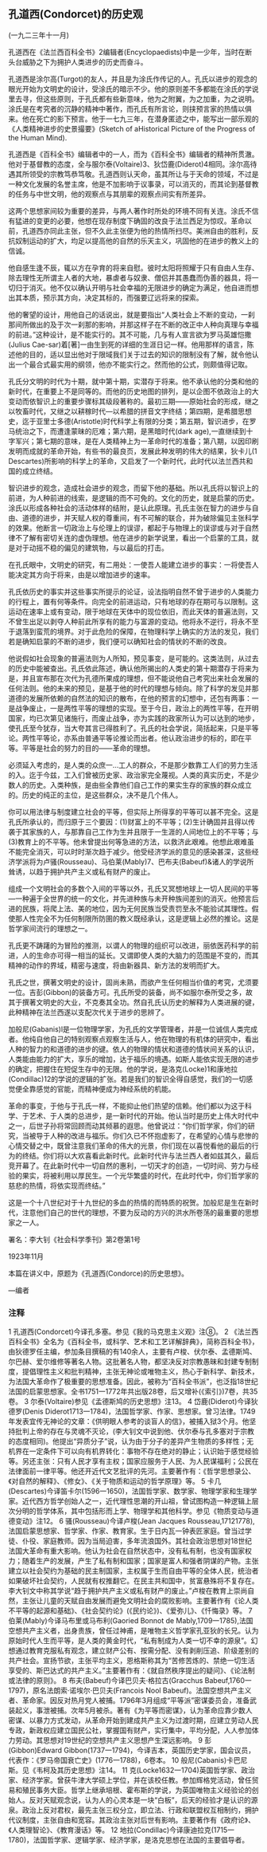 ## 孔道西(Condorcet)的历史观

 

(一九二三年十一月)

 

孔道西在《法兰西百科全书》2编辑者(Encyclopaedists)中是一少年，当时在断头台威胁之下为拥护人类进步的历史而奋斗。

孔道西是涂尔高(Turgot)的友人，并且是为涂氏作传记的人。孔氏以进步的观念的眼光开始为文明史的设计，受涂氏的暗示不少。他的原则差不多都能在涂氏的学说里去寻，但这些原则，于孔氏都有些新意味，他为之附翼，为之加重，为之说明。涂氏是在考究者的沉静的精神中著作，而孔氏有所言论，则挟预言家的热情以俱来。他在死亡的影下预言。他于一七九三年，在潜身匿迹之中，能写出一部乐观的《人类精神进步的史景撮要》(Sketch of aHistorical Picture of the Progress of the Human Mind).

孔道西是《百科全书》编辑者中的一人，而为《百科全书》编辑者的精神所贯澈。他对于基督教的态度，全与服尔泰(Voltaire)3、狄岱鹿(Diderot)4相同。涂尔高待遇其所领受的宗教笃恭笃敬。孔道西则认天命，虽其所让与于天命的领域，不过是一种文化发展的名誉主席，他是不加影响于议事录，可以消灭的，而其论到基督教的任务与中世文明，他的观察点与其朋辈的观察点间实有所差异。

这两个思想家间较为重要的差异，与两人著作时所处的环境不同有关连。涂氏不信有猛进的变更的必要，他想在现存制度下确固的改良于法兰西足为惊叹。革命以前，孔道西亦同此主张，但不久此主张便为他的热情所扫尽。美洲自由的胜利，反抗奴制运动的扩大，均足以提高他的自然的乐天主义，巩固他的在进步的教义上的信诚。

他自感生逢不辰，辄以方在孕育的将来自慰。彼时太阳将照耀于只有自由人生存、除去理性无所谓主人者的大地，暴虐者与奴隶、僧侣并其愚蠢而伪善的器具，将一切归于消灭。他不仅以确认开明与社会幸福的无限进步的确定为满足，他自进而想出其本质，预示其方向，决定其标的，而强要辽远将来的探索。

他的奢望的设计，用他自己的话说出，就是要指出“人类社会上不断的变动，一刹那间所做出的及于次一刹那的影响，并那这样子在不断的改正中人种向真理与幸福的前进。”这种设计，是不能实行的。其不可能，几与有人宣言欲为罗马英雄恺撒(Julius Cae-sar)着[著]一由生到死的详细的生涯日记一样。他用那样的语言，陈述他的目的，适以显出他对于限域我们关于过去的知识的限制没有了解，就令他认出一个最合式最实用的纲领，他亦不能实行之。然而他的公式，则颇值得记取。

孔氏分文明的时代为十期，就中第十期，实潜存于将来。他不承认他的分类和他的新时代，在重要上不是同等的。而他的历史地图的排列，是以企图不依政治上的大变动而依智识上的重要步骤标其级段著称的。最初三期——原始社会的形成，继之以牧畜时代，又继之以耕稼时代—以希腊的拼音文字终结；第四期，是希腊思想史，迄于亚里士多德(Aristotle)时代科学上有限的分类；第五期，智识进步，在罗马统治之下，而遭逢蒙昧的厄难；第六期，是黑暗时代(dark age),一直继续到十字军兴；第七期的意味，是在人类精神上为一革命时代的准备；第八期，以因印刷发明而成就的革命开始，有些书的最良页，发展此种发明的伟大的结果，狄卡儿(1 Descartes)所影响的科学上的革命，又启发了一个新时代，此时代以法兰西共和国的成立终结。

智识进步的观念，造成社会进步的观念，而留下他的基础。所以孔氏将以智识上的前进，为人种前进的线索，是逻辑的而不可免的。文化的历史，就是启蒙的历史。涂氏以形成各种社会的活动体样的结附，是认此原理。孔氏主张在智力的进步与自由、道德的进步，并天赋人权的尊重间，有不可解的联合，并为破除偏见主张科学的效果。他断言一切政治上与伦理上的误谬，都起于与物理上的误谬或与对于自然律不了解有密切关连的虚伪理想。他在进步的新学说里，看出一个启蒙的工具，就是对于动摇不稳的偏见的建筑物，与以最后的打击。

在孔氏眼中，文明史的研究，有二用处：一使吾人能建立进步的事实：一将使吾人能决定其方向于将来，由是以增加进步的速率。

孔氏依历史的事实并这些事实所提示的论证，设法指明自然不曾于进步的人类能力的行程上，置有何等条件。向完全的前进运动，只有地球的存在期可与以限制。这运动在速率上或有变动，限于地球在天体中的现位依旧，而此天体的普遍法则，又不曾生出足以剥夺人种前此所享有的能力与富源的变动。他将永不逆行，将永不至于退落到蛮荒的境界。对于此危险的保障，在物理科学上确实的方法的发见，我们若是确知启蒙的不断的进步，我们便可以确知社会的情状的不断的改良。

他说假如社会现象的普遍法则为人所知，预见事变，是可能的。这类法则，从过去的历史中能被查出。孔氏依此陈述，确认他所揭出的人类史的第十期潜存于将来为是，并且宣布那在次代为孔德所果成的理想，但不能说他自己考究出来社会发展的任何法则。他的未来的预见，是基于他的时代的理想与倾向。除了科学的发见并那道德的发展所依赖的自然法的知识的散布，在他的预言的幻想中，还包有两事：一是战争废止，一是两性平等的理想的实现。至于今日，政治上的两性平等，在开明国家，均已次第见诸施行，而废止战争，亦为实践的政家所认为可以达到的地步，使孔氏至今犹存，当大夸其言已得胜利了。孔氏的社会学说，简括起来，只是平等论。两性平等论，亦系由普通平等论推论而出者。他认政治进步的标的，即在平等。平等是社会的努力的目的——革命的理想。

必须延入考虑的，是人类的众庶一…工人的群众，不是那少数靠工人们的劳力生活的入。迄于今兹，工入们曾被历史家、政治家完全蔑视。人类的真实历史，不是少数人的历史。入类种族，是由些全靠他们自己工作的果实生存的家族的群众成立的。历史的纯正的主位，是这些群众，决不是几个伟人。

你可以用法律与制度建立社会的平等，但实际上所得享的平等可以甚不完全。这是孔氏所承认的，而归原于三个要因：(1)财富上的不平等；(2)生计确固并且得以传袭于其家族的人，与那靠自己工作为生并且限于一生涯的人间地位上的不平等；与(3)教育上的不平等。他未曾提出何等急进的方法，以救济此艰难。他想此艰难虽不能完全消灭，可以时时渐次趋于减少。他受经济学派的意见的感染甚深，这些经济学派将为卢骚(Rousseau)、马伯莱(Mably)7、巴布夫(Babeuf)&诸人的学说所耸诱，以趋于拥护共产主义或私有财产的废止。

组成一个文明社会的多数个入间的平等以外，孔氏又冥想地球上一切人民间的平等—一种遍于全世界的统一的文化，并先进种族与未开种族间差别的消灭。他预言后进的民族，将爬上法、美的地位，因为无何民族当受责罚至永不能验试其理性。假使那人性完全不为任何制限所防圉的教义既经承认，这是逻辑上必然的推论。这是哲学家间流行的理想之一。

孔氏更不踌躇的为冒险的推测，以谓人的物理的组织可以改进，丽依医药科学的前进，人的生命亦可得一相当的延长。又谓即使人类的大脑力的范围是不变的，而其精神的动作的界域，精密与速度，将由新器具、新方法的发明而扩大。

孔氏之世，撰著文明史的设计，固尚未熟，而欲产生任何相当价值的考究，尤须要一位。吉彭(Gibbon)的装备方可。孔氏所受的装备，尚不如服尔泰所受之多，故其于撰著文明史的大业，不克奏其全功。然自孔氏认历史的解释为人类进展的键，此种精神在法兰西遂以支配次代关于进步的思辨了。

加般尼(Gabanis)l是一位物理学家，为孔氏的文学管理者，并是一位诚信人类完成者。他纯自他自己的特别观察点观察生活与人，他在物理的有机体的研究中，看出人种的智力的和道德的进步的键。依人的物理的情状和道德的情状间关系的认识，人类能由能力的扩大，享乐的增加，达于福乐的境遇。如斯人能依实现无限的进步的确定，把握住在短促生存中的无限。他的学说，是洛克(Locke)1和康地拉(Condillac)12的学说的逻辑的扩张。若是我们的智识全得自感觉，我们的一切感觉便全靠感觉的官能，而精神便成为神经系统的机能。

革命的事变，于他与于孔氏一样，不能抑止他们热望的信赖。他们都以为这于科学、于艺术、于人类的总进步，是一新时代的开始。他认当时是历史上伟大时代中之一，后世子孙将常回顾而动其倾慕的遐思。他曾说过：“你们哲学家，你们的研究，当被导于人种的改进与福乐。你们久已不怀抱虚影了，在希望的心情与悲惨的心情交替之中，既曾注意我们革命的伟大的光景，你们现在以喜悦看他的最后的行为的终结。你们将以大欢喜看此新时代。此新时代许与法兰西人者如兹其久，最后竞开幕了。在此新时代中一切自然的惠利，一切天才的创造，一切时间、劳力与经验的果实，将被利用以厚民生。一个光华繁盛的时代，在此时代中，你们哲学家的慈悲的热情，将依实现而终结。”

这是一个十八世纪对于十九世纪的多血的热情的而特质的祝贺。加般尼是生在新时代，注意他们自己的世代的理想，不要为反动的方兴的洪水所卷荡的最重要的思想家之一人。

 

署名：李大钊《社会科学季刊》第2卷第1号

1923年11月

 

本篇在讲义中，原题为《孔道西(Condorce)的历史思想》。

—编者

 

### 注释
1 孔道西(Condorcet)今译孔多塞。参见《我的马克思主义观》注⑧。
2 《法兰西百科全书》全名为《百科全书，或科学、艺术和工艺详解辞典》，简称百科全书》，由狄德罗任主编，参加条目撰稿的有140余人，主要有卢梭、伏尔泰、孟德斯鸠、尔巴赫、爱尔维修等著名人物。这批著名人物，都坚决反对宗教愚昧和封建专制制度，提倡理性主义和批判精神，主张无神论或唯物主义，热心于新科学、新技术，为法国大革命作了极重要的思想准备。因此，被称为“百科全书派”，也泛指18世纪法国的启蒙思想家。全书1751一1772年共出版28卷，后又增补(《索引》)7卷，共35卷。
3 尔泰(Voltaire)参见《孟德斯鸠的历史思想》注13。
4 岱鹿(Diderot)今译狄德罗(Denis Diderot1713一1784)，法国哲学家、作家、思想家。曾习法律。1749年发表宜传无神论的文章：《供明眼人参考的谈盲人的信》，被捕入狱3个月。他坚持批判上帝的存在与灵魂不灭论，(李大钊文中说到他、伏尔泰与孔多塞对于宗教的态度相同)。他提出“异质分子”说，认为由于分子的差异产生物质的多样性；无机界在一定条件下可以向有机界转化：事物不存在绝对的静止；认识始于感觉经验等。另还主张：只有人民才享有主权；国家应服务于人民、为人民谋福利；公民在法律面前一律平等。他还开近代文艺批评的先河。主要著作有：《哲学思想录公、《对自然的解释》、《修女》、《关于物质和运动的哲学原理》等。
5 卡几(Descartes)今译笛卡尔(1596一1650)，法国哲学家、数学家、物理学家和生理学家。近代西方哲学创始人之一，近代理性思潮的开山祖，曾试图构造一种逻辑上层次分明的哲学体系，其中包括形而上学、物理学和其他科学。参见《物质变动与道德变动》注12。
6 骚(Rousseau)今译卢梭(Jean Jacques Rousseau,17121778),法国启蒙思想家、哲学家、作家、教育家。生于日内瓦一钟表匠家庭。曾当过学徒、仆役、家庭教师。因为当局迫害，多年流浪国外。其社会政治思想对18世纪法国大革命有重大影响。他认为社会在自然状态中，没有私有制，也没有国家权力；随着生产的发展，产生了私有制和国家；国家是富人和强者阴谋的产物。主张建立以社会契约为基础的民主制国家，主权属于生而自由平等的全体人民，统治者如果破坏社会契约，人民就有权推翻它。在民主共和国中，贫富悬殊将不复存在。李大钊文中称其学说“趋于拥护共产主义或私有财产的废止。”卢梭在教育上崇尚自然，主张让儿童的天赋自由发展而避免文明社会的腐败影响。主要著作有《论人类不平等的起源和基础》、《社会契约论》(《民约论》)、《爱弥儿》、《忏悔录》等。
7 伯莱(Mably)今译马布里或马布利(Gaoried Bonnot de Mably,1709一1785),法国空想共产主义者，出身贵族，曾任过神甫，是唯物主义哲学家孔亚狄的长兄。认为原始时代人生而平等，是人类的黄金时代，“私有制成为人类一切不幸的源泉”。幻想通过教育克服私有观念，建立财产公有、按需分配、没有剥削压追、阶级差别的共产社会。宣扬节欲，主张平均主义，恩格斯称其为“苦修苦炼的、禁绝一切生活享受的、斯巴达式的共产主义。”主要著作有：《就自然秩序提出的疑问》、《论法制或法律的原则》。
8 布夫(Babeuf)今译巴贝夫·格拉古(Gracchus Babeuf,1760一1797)，原名法朗索·诺埃尔·巴贝夫(Francois Nool Babeuf)。法国空想共产主义者、革命家。因反对热月党人被捕。1796年3月组成“平等派”密谋委员会，准备武装起义，事泄被捕。次年5月被杀。著有《为平等而密谋》，认为革命应靠少数人密谋、以暴力方式发动，从革命开始到建成共产主义为过渡时期，应建立劳动人民专政，新政权应建立国民公社，掌握国有财产，实行集中，平均分配，人人参加体力劳动。其思想对19世纪的空想共产主义思想产生深远影响。
9 彭(Gibbon)Edward Gibbon(1737一1794)，今译吉本，英国历史学家，国会议员，代表作：《罗马帝国衰亡史》(1776一1788)，6卷本。
10 般尼(Cabanis)卡巴尼斯。见《韦柯及其历史思想》注14。
11 克(Locke1632一1704)英国哲学家、政治家、经济学家。曾获牛津大学硕上学位，并在该校任教。参加辉格党活动，曾任贸易和殖民事务大臣。哲学上继承培根、霍布斯的学说，为英国唯物主义经验论的创始人。反对天赋观念说，认为人的心灵本是一块“白板”，后天的经验才是认识的源泉。政治上反对君权，最先主张三权分立，即立法、行政和联盟权互相制约，拥护代议制度，主张自由和宽容。其政治主张对后世有影响。主要著作有《政府论》、《人类理智论》、《教育漫话》等。
12 地拉(Condillac)今译康迪拉克(1715一1780)，法国哲学家、逻辑学家、经济学家，是洛克思想在法国的主要倡导者。
